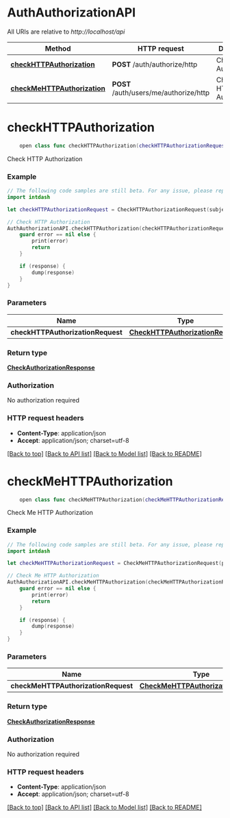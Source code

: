 # AuthAuthorizationAPI

All URIs are relative to *http://localhost/api*

Method | HTTP request | Description
------------- | ------------- | -------------
[**checkHTTPAuthorization**](AuthAuthorizationAPI.md#checkhttpauthorization) | **POST** /auth/authorize/http | Check HTTP Authorization
[**checkMeHTTPAuthorization**](AuthAuthorizationAPI.md#checkmehttpauthorization) | **POST** /auth/users/me/authorize/http | Check Me HTTP Authorization


# **checkHTTPAuthorization**
```swift
    open class func checkHTTPAuthorization(checkHTTPAuthorizationRequest: CheckHTTPAuthorizationRequest? = nil, completion: @escaping (_ data: CheckAuthorizationResponse?, _ error: Error?) -> Void)
```

Check HTTP Authorization

### Example
```swift
// The following code samples are still beta. For any issue, please report via http://github.com/OpenAPITools/openapi-generator/issues/new
import intdash

let checkHTTPAuthorizationRequest = CheckHTTPAuthorizationRequest(subject: "subject_example", scopes: ["scopes_example"], path: "path_example", method: "method_example") // CheckHTTPAuthorizationRequest |  (optional)

// Check HTTP Authorization
AuthAuthorizationAPI.checkHTTPAuthorization(checkHTTPAuthorizationRequest: checkHTTPAuthorizationRequest) { (response, error) in
    guard error == nil else {
        print(error)
        return
    }

    if (response) {
        dump(response)
    }
}
```

### Parameters

Name | Type | Description  | Notes
------------- | ------------- | ------------- | -------------
 **checkHTTPAuthorizationRequest** | [**CheckHTTPAuthorizationRequest**](CheckHTTPAuthorizationRequest.md) |  | [optional] 

### Return type

[**CheckAuthorizationResponse**](CheckAuthorizationResponse.md)

### Authorization

No authorization required

### HTTP request headers

 - **Content-Type**: application/json
 - **Accept**: application/json; charset=utf-8

[[Back to top]](#) [[Back to API list]](../README.md#documentation-for-api-endpoints) [[Back to Model list]](../README.md#documentation-for-models) [[Back to README]](../README.md)

# **checkMeHTTPAuthorization**
```swift
    open class func checkMeHTTPAuthorization(checkMeHTTPAuthorizationRequest: CheckMeHTTPAuthorizationRequest? = nil, completion: @escaping (_ data: CheckAuthorizationResponse?, _ error: Error?) -> Void)
```

Check Me HTTP Authorization

### Example
```swift
// The following code samples are still beta. For any issue, please report via http://github.com/OpenAPITools/openapi-generator/issues/new
import intdash

let checkMeHTTPAuthorizationRequest = CheckMeHTTPAuthorizationRequest(path: "path_example", method: "method_example") // CheckMeHTTPAuthorizationRequest |  (optional)

// Check Me HTTP Authorization
AuthAuthorizationAPI.checkMeHTTPAuthorization(checkMeHTTPAuthorizationRequest: checkMeHTTPAuthorizationRequest) { (response, error) in
    guard error == nil else {
        print(error)
        return
    }

    if (response) {
        dump(response)
    }
}
```

### Parameters

Name | Type | Description  | Notes
------------- | ------------- | ------------- | -------------
 **checkMeHTTPAuthorizationRequest** | [**CheckMeHTTPAuthorizationRequest**](CheckMeHTTPAuthorizationRequest.md) |  | [optional] 

### Return type

[**CheckAuthorizationResponse**](CheckAuthorizationResponse.md)

### Authorization

No authorization required

### HTTP request headers

 - **Content-Type**: application/json
 - **Accept**: application/json; charset=utf-8

[[Back to top]](#) [[Back to API list]](../README.md#documentation-for-api-endpoints) [[Back to Model list]](../README.md#documentation-for-models) [[Back to README]](../README.md)

